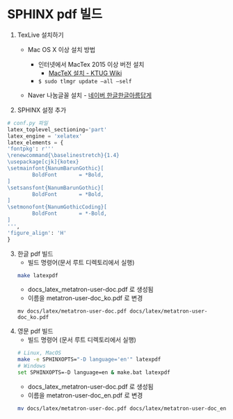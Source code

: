 # SPHINX pdf 빌드
1. TexLive 설치하기
	* Mac OS X 이상 설치 방법
		* 인터넷에서 MacTex 2015 이상 버전 설치
			* [MacTeX 설치 - KTUG Wiki](http://wiki.ktug.org/wiki/wiki.php/MacTeX%20%EC%84%A4%EC%B9%98)
		* ```$ sudo tlmgr update —all —self```

	* Naver 나눔글꼴 설치 - [네이버 한글한글아름답게](https://hangeul.naver.com/2017/nanum)
2. SPHINX 설정 추가
```python
# conf.py 파일
latex_toplevel_sectioning='part'
latex_engine = 'xelatex'
latex_elements = {
'fontpkg': r'''
\renewcommand{\baselinestretch}{1.4}
\usepackage[cjk]{kotex}
\setmainfont{NanumBarunGothic}[
        BoldFont       = *Bold,
]
\setsansfont{NanumBarunGothic}[
        BoldFont       = *Bold,
]
\setmonofont{NanumGothicCoding}[
        BoldFont       = *-Bold,
]
''',
'figure_align': 'H'
}
```
3. 한글 pdf 빌드
	* 빌드 명령어(문서 루트 디렉토리에서 실행)
	 ```sh
	 make latexpdf
	 ```
	* docs_latex_metatron-user-doc.pdf 로 생성됨
	* 이름을 metatron-user-doc_ko.pdf 로 변경
	 ```
	 mv docs/latex/metatron-user-doc.pdf docs/latex/metatron-user-doc_ko.pdf
	 ```
4. 영문 pdf 빌드
	* 빌드 명령어 (문서 루트 디렉토리에서 실행)
	```sh
	# Linux, MacOS
	make -e SPHINXOPTS="-D language='en'" latexpdf
	# Windows
	set SPHINXOPTS=-D language=en & make.bat latexpdf
	```
	* docs_latex_metatron-user-doc.pdf 로 생성됨
	* 이름을 metatron-user-doc_en.pdf 로 변경
	```sh
	mv docs/latex/metatron-user-doc.pdf docs/latex/metatron-user-doc_en.pdf
	```
